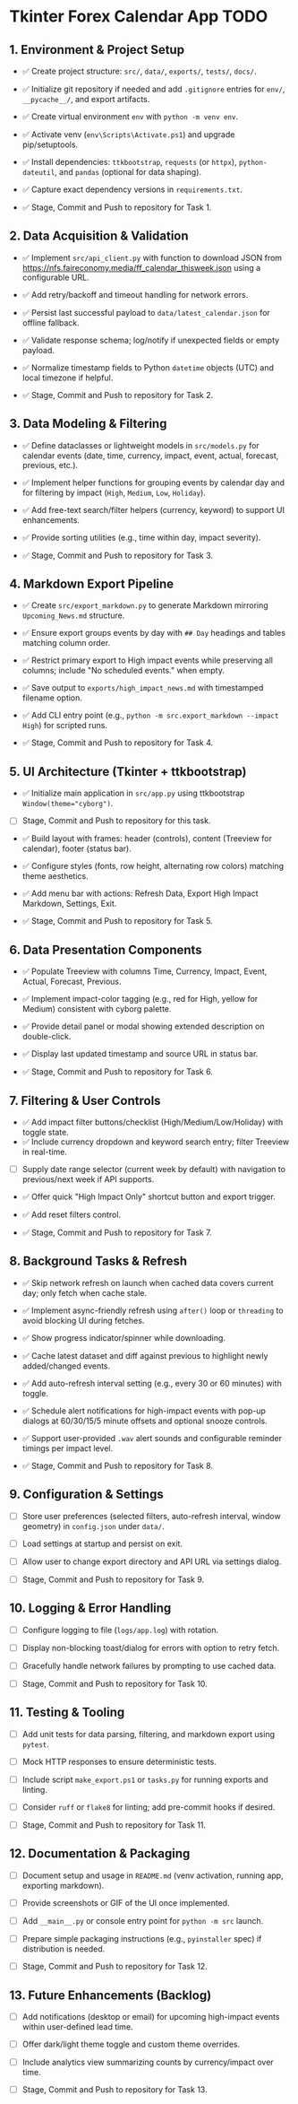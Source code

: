﻿# Tkinter Forex Calendar App TODO

## 1. Environment & Project Setup
- ✅ Create project structure: `src/`, `data/`, `exports/`, `tests/`, `docs/`.
- ✅ Initialize git repository if needed and add `.gitignore` entries for `env/`, `__pycache__/`, and export artifacts.
- ✅ Create virtual environment `env` with `python -m venv env`.
- ✅ Activate venv (`env\Scripts\Activate.ps1`) and upgrade pip/setuptools.
- ✅ Install dependencies: `ttkbootstrap`, `requests` (or `httpx`), `python-dateutil`, and `pandas` (optional for data shaping).
- ✅ Capture exact dependency versions in `requirements.txt`.

- ✅ Stage, Commit and Push to repository for Task 1.

## 2. Data Acquisition & Validation
- ✅ Implement `src/api_client.py` with function to download JSON from https://nfs.faireconomy.media/ff_calendar_thisweek.json using a configurable URL.
- ✅ Add retry/backoff and timeout handling for network errors.
- ✅ Persist last successful payload to `data/latest_calendar.json` for offline fallback.
- ✅ Validate response schema; log/notify if unexpected fields or empty payload.
- ✅ Normalize timestamp fields to Python `datetime` objects (UTC) and local timezone if helpful.

- ✅ Stage, Commit and Push to repository for Task 2.

## 3. Data Modeling & Filtering
- ✅ Define dataclasses or lightweight models in `src/models.py` for calendar events (date, time, currency, impact, event, actual, forecast, previous, etc.).
- ✅ Implement helper functions for grouping events by calendar day and for filtering by impact (`High`, `Medium`, `Low`, `Holiday`).
- ✅ Add free-text search/filter helpers (currency, keyword) to support UI enhancements.
- ✅ Provide sorting utilities (e.g., time within day, impact severity).

- ✅ Stage, Commit and Push to repository for Task 3.

## 4. Markdown Export Pipeline
- ✅ Create `src/export_markdown.py` to generate Markdown mirroring `Upcoming_News.md` structure.
- ✅ Ensure export groups events by day with `## Day` headings and tables matching column order.
- ✅ Restrict primary export to High impact events while preserving all columns; include "No scheduled events." when empty.
- ✅ Save output to `exports/high_impact_news.md` with timestamped filename option.
- ✅ Add CLI entry point (e.g., `python -m src.export_markdown --impact High`) for scripted runs.

- ✅ Stage, Commit and Push to repository for Task 4.

## 5. UI Architecture (Tkinter + ttkbootstrap)
- ✅ Initialize main application in `src/app.py` using ttkbootstrap `Window(theme="cyborg")`.
- [ ] Stage, Commit and Push to repository for this task.
- ✅ Build layout with frames: header (controls), content (Treeview for calendar), footer (status bar).
- ✅ Configure styles (fonts, row height, alternating row colors) matching theme aesthetics.
- ✅ Add menu bar with actions: Refresh Data, Export High Impact Markdown, Settings, Exit.

- ✅ Stage, Commit and Push to repository for Task 5.

## 6. Data Presentation Components
- ✅ Populate Treeview with columns Time, Currency, Impact, Event, Actual, Forecast, Previous.
- ✅ Implement impact-color tagging (e.g., red for High, yellow for Medium) consistent with cyborg palette.
- ✅ Provide detail panel or modal showing extended description on double-click.
- ✅ Display last updated timestamp and source URL in status bar.

- ✅ Stage, Commit and Push to repository for Task 6.

## 7. Filtering & User Controls
- ✅ Add impact filter buttons/checklist (High/Medium/Low/Holiday) with toggle state.
- ✅ Include currency dropdown and keyword search entry; filter Treeview in real-time.
- [ ] Supply date range selector (current week by default) with navigation to previous/next week if API supports.
- ✅ Offer quick "High Impact Only" shortcut button and export trigger.
- ✅ Add reset filters control.

- ✅ Stage, Commit and Push to repository for Task 7.

## 8. Background Tasks & Refresh
- ✅ Skip network refresh on launch when cached data covers current day; only fetch when cache stale.
- ✅ Implement async-friendly refresh using `after()` loop or `threading` to avoid blocking UI during fetches.
- ✅ Show progress indicator/spinner while downloading.
- ✅ Cache latest dataset and diff against previous to highlight newly added/changed events.
- ✅ Add auto-refresh interval setting (e.g., every 30 or 60 minutes) with toggle.
- ✅ Schedule alert notifications for high-impact events with pop-up dialogs at 60/30/15/5 minute offsets and optional snooze controls.
- ✅ Support user-provided `.wav` alert sounds and configurable reminder timings per impact level.

- ✅ Stage, Commit and Push to repository for Task 8.

## 9. Configuration & Settings
- [ ] Store user preferences (selected filters, auto-refresh interval, window geometry) in `config.json` under `data/`.
- [ ] Load settings at startup and persist on exit.
- [ ] Allow user to change export directory and API URL via settings dialog.

- [ ] Stage, Commit and Push to repository for Task 9.

## 10. Logging & Error Handling
- [ ] Configure logging to file (`logs/app.log`) with rotation.
- [ ] Display non-blocking toast/dialog for errors with option to retry fetch.
- [ ] Gracefully handle network failures by prompting to use cached data.

- [ ] Stage, Commit and Push to repository for Task 10.

## 11. Testing & Tooling
- [ ] Add unit tests for data parsing, filtering, and markdown export using `pytest`.
- [ ] Mock HTTP responses to ensure deterministic tests.
- [ ] Include script `make_export.ps1` or `tasks.py` for running exports and linting.
- [ ] Consider `ruff` or `flake8` for linting; add pre-commit hooks if desired.

- [ ] Stage, Commit and Push to repository for Task 11.

## 12. Documentation & Packaging
- [ ] Document setup and usage in `README.md` (venv activation, running app, exporting markdown).
- [ ] Provide screenshots or GIF of the UI once implemented.
- [ ] Add `__main__.py` or console entry point for `python -m src` launch.
- [ ] Prepare simple packaging instructions (e.g., `pyinstaller` spec) if distribution is needed.

- [ ] Stage, Commit and Push to repository for Task 12.

## 13. Future Enhancements (Backlog)
- [ ] Add notifications (desktop or email) for upcoming high-impact events within user-defined lead time.
- [ ] Offer dark/light theme toggle and custom theme overrides.
- [ ] Include analytics view summarizing counts by currency/impact over time.
- [ ] Stage, Commit and Push to repository for Task 13.

